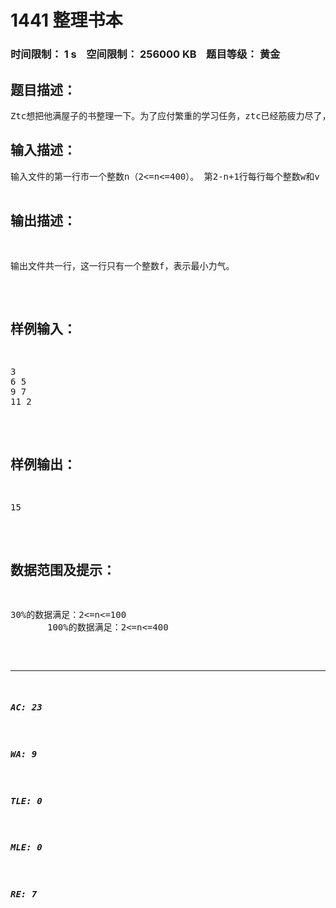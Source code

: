 # 1441 整理书本   
### 时间限制： 1 s&nbsp;&nbsp;&nbsp;&nbsp;空间限制： 256000 KB&nbsp;&nbsp;&nbsp;&nbsp;题目等级： 黄金  
## 题目描述：  

<pre>
Ztc想把他满屋子的书整理一下。为了应付繁重的学习任务，ztc已经筋疲力尽了，于是他向你求助，请你帮他计算他最少需要花费多少力气。 书本分为若干堆，呈直线排布。每一堆的书本都有重量w和价值v。Ztc的任务是将所有书合成一堆。因为Ztc很看重书本的价值，所以他认为合并i，j两堆得书所需要的力气为w[i]-v[i]+w[j]-v[j]。合并后的书堆的重量和价值均为合并前两堆书的重量和价值的综合。也就是说，合并i，j两堆的书后，w=w[i]+w[j],v=v[i]+v[j]。小智个人不愿意走来走去，所以合并只能在相邻两堆书本间进行。书本合并前后，位置不变。如将1，2，3中的1，2进行合并，那么合并结果为3，3，再将3，3合并为6（1，2，3，6指重量）。
</pre>
  
  
## 输入描述：  

<pre>
输入文件的第一行市一个整数n（2<=n<=400）。 第2-n+1行每行每个整数w和v（0<v<w<=1000）。
</pre>
  
  
## 输出描述：  

<pre>
输出文件共一行，这一行只有一个整数f，表示最小力气。
</pre>
  
  
## 样例输入：  

<pre>
3
6 5
9 7
11 2
</pre>
  
  
## 样例输出：  

<pre>
15
</pre>
  
  
## 数据范围及提示：  

<pre>
30%的数据满足：2<=n<=100
       100%的数据满足：2<=n<=400
</pre>
  
  
***  

##### AC: 23  
##### WA: 9  
##### TLE: 0  
##### MLE: 0  
##### RE: 7  
